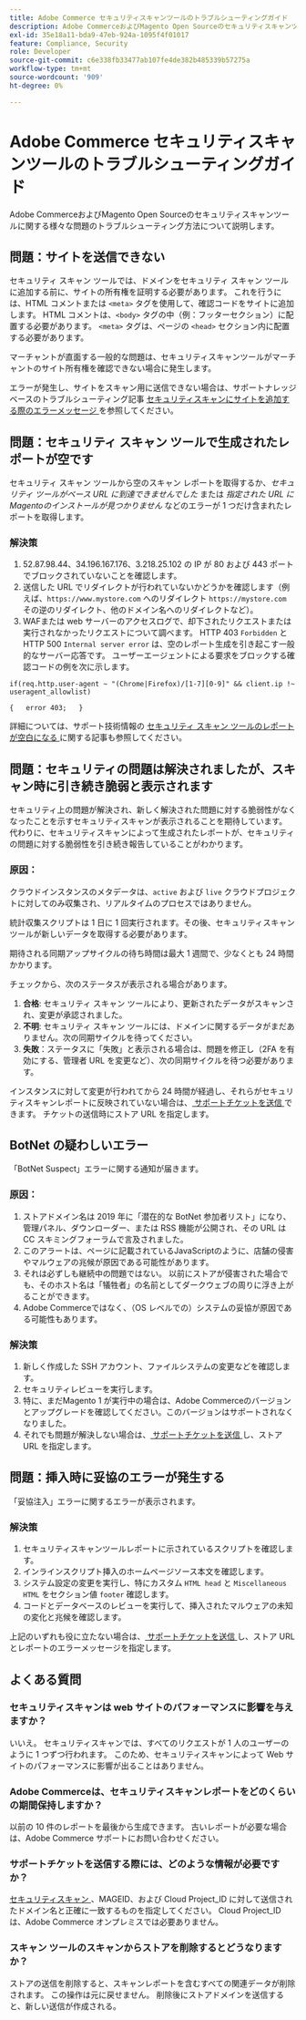 ```yaml
---
title: Adobe Commerce セキュリティスキャンツールのトラブルシューティングガイド
description: Adobe CommerceおよびMagento Open Sourceのセキュリティスキャンツールに関する様々な問題のトラブルシューティング方法について説明します。
exl-id: 35e18a11-bda9-47eb-924a-1095f4f01017
feature: Compliance, Security
role: Developer
source-git-commit: c6e338fb33477ab107fe4de382b485339b57275a
workflow-type: tm+mt
source-wordcount: '909'
ht-degree: 0%

---
```


# Adobe Commerce セキュリティスキャンツールのトラブルシューティングガイド

Adobe CommerceおよびMagento Open Sourceのセキュリティスキャンツールに関する様々な問題のトラブルシューティング方法について説明します。

## 問題：サイトを送信できない

セキュリティ スキャン ツールでは、ドメインをセキュリティ スキャン ツールに追加する前に、サイトの所有権を証明する必要があります。 これを行うには、HTML コメントまたは `<meta>` タグを使用して、確認コードをサイトに追加します。 HTML コメントは、`<body>` タグの中（例：フッターセクション）に配置する必要があります。 `<meta>` タグは、ページの `<head>` セクション内に配置する必要があります。

マーチャントが直面する一般的な問題は、セキュリティスキャンツールがマーチャントのサイト所有権を確認できない場合に発生します。

エラーが発生し、サイトをスキャン用に送信できない場合は、サポートナレッジベースのトラブルシューティング記事 [ セキュリティスキャンにサイトを追加する際のエラーメッセージ ](/help/troubleshooting/miscellaneous/error-message-adding-site-into-security-scan.md) を参照してください。

## 問題：セキュリティ スキャン ツールで生成されたレポートが空です

セキュリティ スキャン ツールから空のスキャン レポートを取得するか、*セキュリティ ツールがベース URL に到達できませんでした* または *指定された URL にMagentoのインストールが見つかりません* などのエラーが 1 つだけ含まれたレポートを取得します。

### 解決策

1. 52.87.98.44、34.196.167.176、3.218.25.102 の IP が 80 および 443 ポートでブロックされていないことを確認します。
1. 送信した URL でリダイレクトが行われていないかどうかを確認します（例えば、`https://www.mystore.com` へのリダイレクト `https://mystore.com` その逆のリダイレクト、他のドメイン名へのリダイレクトなど）。
1. WAFまたは web サーバーのアクセスログで、却下されたリクエストまたは実行されなかったリクエストについて調べます。 HTTP 403 `Forbidden` と HTTP 500 `Internal server error` は、空のレポート生成を引き起こす一般的なサーバー応答です。 ユーザーエージェントによる要求をブロックする確認コードの例を次に示します。

```code block
if(req.http.user-agent ~ "(Chrome|Firefox)/[1-7][0-9]" && client.ip !~ useragent_allowlist)

{   error 403;   }
```

詳細については、サポート技術情報の [ セキュリティ スキャン ツールのレポートが空白になる ](/help/troubleshooting/miscellaneous/the-security-scan-tool-report-is-blank.md) に関する記事も参照してください。

## 問題：セキュリティの問題は解決されましたが、スキャン時に引き続き脆弱と表示されます

セキュリティ上の問題が解決され、新しく解決された問題に対する脆弱性がなくなったことを示すセキュリティスキャンが表示されることを期待しています。 代わりに、セキュリティスキャンによって生成されたレポートが、セキュリティの問題に対する脆弱性を引き続き報告していることがわかります。

### 原因：

クラウドインスタンスのメタデータは、`active` および `live` クラウドプロジェクトに対してのみ収集され、リアルタイムのプロセスではありません。

統計収集スクリプトは 1 日に 1 回実行されます。その後、セキュリティスキャンツールが新しいデータを取得する必要があります。

期待される同期アップサイクルの待ち時間は最大 1 週間で、少なくとも 24 時間かかります。

チェックから、次のステータスが表示される場合があります。

1. **合格**: セキュリティ スキャン ツールにより、更新されたデータがスキャンされ、変更が承認されました。
1. **不明**: セキュリティ スキャン ツールには、ドメインに関するデータがまだありません。次の同期サイクルを待ってください。
1. **失敗**：ステータスに「失敗」と表示される場合は、問題を修正し（2FA を有効にする、管理者 URL を変更など）、次の同期サイクルを待つ必要があります。

インスタンスに対して変更が行われてから 24 時間が経過し、それらがセキュリティスキャンレポートに反映されていない場合は、[ サポートチケットを送信 ](/help/help-center-guide/help-center/magento-help-center-user-guide.md#submit-ticket) できます。 チケットの送信時にストア URL を指定します。

## BotNet の疑わしいエラー

「BotNet Suspect」エラーに関する通知が届きます。

### 原因：

1. ストアドメイン名は 2019 年に「潜在的な BotNet 参加者リスト」になり、管理パネル、ダウンローダー、または RSS 機能が公開され、その URL は CC スキミングフォーラムで言及されました。
1. このアラートは、ページに記載されているJavaScriptのように、店舗の侵害やマルウェアの兆候が原因である可能性があります。
1. それは必ずしも継続中の問題ではない。 以前にストアが侵害された場合でも、そのホスト名は「犠牲者」の名前としてダークウェブの周りに浮き上がることができます。
1. Adobe Commerceではなく、（OS レベルでの）システムの妥協が原因である可能性もあります。

### 解決策

1. 新しく作成した SSH アカウント、ファイルシステムの変更などを確認します。
1. セキュリティレビューを実行します。
1. 特に、まだMagento 1 が実行中の場合は、Adobe Commerceのバージョンとアップグレードを確認してください。このバージョンはサポートされなくなりました。
1. それでも問題が解決しない場合は、[ サポートチケットを送信 ](/help/help-center-guide/help-center/magento-help-center-user-guide.md#submit-ticket) し、ストア URL を指定します。

## 問題：挿入時に妥協のエラーが発生する

「妥協注入」エラーに関するエラーが表示されます。

### 解決策

1. セキュリティスキャンツールレポートに示されているスクリプトを確認します。
1. インラインスクリプト挿入のホームページソース本文を確認します。
1. システム設定の変更を実行し、特にカスタム `HTML head` と `Miscellaneous HTML` をセクション値 `footer` 確認します。
1. コードとデータベースのレビューを実行して、挿入されたマルウェアの未知の変化と兆候を確認します。

上記のいずれも役に立たない場合は、[ サポートチケットを送信 ](/help/help-center-guide/help-center/magento-help-center-user-guide.md#submit-ticket) し、ストア URL とレポートのエラーメッセージを指定します。

## よくある質問

### セキュリティスキャンは web サイトのパフォーマンスに影響を与えますか？

いいえ。 セキュリティスキャンでは、すべてのリクエストが 1 人のユーザーのように 1 つずつ行われます。 このため、セキュリティスキャンによって Web サイトのパフォーマンスに影響が出ることはありません。

### Adobe Commerceは、セキュリティスキャンレポートをどのくらいの期間保持しますか？

以前の 10 件のレポートを最後から生成できます。 古いレポートが必要な場合は、Adobe Commerce サポートにお問い合わせください。

### サポートチケットを送信する際には、どのような情報が必要ですか？

[ セキュリティスキャン ](https://experienceleague.adobe.com/en/docs/experience-cloud-kcs/kbarticles/ka-26357)、MAGEID、および Cloud Project_ID に対して送信されたドメイン名と正確に一致するものを指定してください。 Cloud Project_ID は、Adobe Commerce オンプレミスでは必要ありません。

### スキャン ツールのスキャンからストアを削除するとどうなりますか？

ストアの送信を削除すると、スキャンレポートを含むすべての関連データが削除されます。 この操作は元に戻せません。 削除後にストアドメインを送信すると、新しい送信が作成される。

